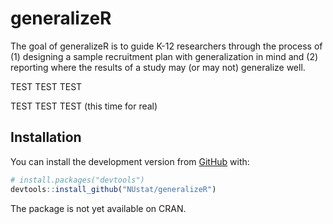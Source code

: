
<!-- README.md is generated from README.Rmd. Please edit that file -->

# generalizeR

<!-- badges: start -->
<!-- badges: end -->

The goal of generalizeR is to guide K-12 researchers through the process
of (1) designing a sample recruitment plan with generalization in mind
and (2) reporting where the results of a study may (or may not)
generalize well.

TEST TEST TEST

TEST TEST TEST (this time for real)

## Installation

You can install the development version from
[GitHub](https://github.com/) with:

``` r
# install.packages("devtools")
devtools::install_github("NUstat/generalizeR")
```

The package is not yet available on CRAN.
